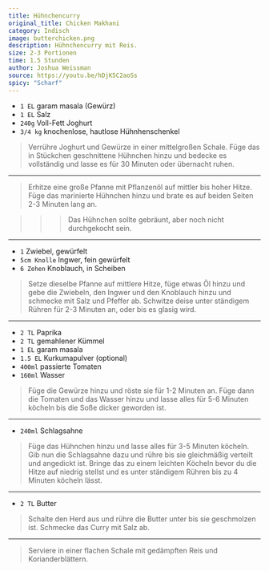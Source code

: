 ```yaml
---
title: Hühnchencurry
original_title: Chicken Makhani
category: Indisch
image: butterchicken.png
description: Hühnchencurry mit Reis.
size: 2-3 Portionen
time: 1.5 Stunden
author: Joshua Weissman
source: https://youtu.be/hDjK5C2aoSs
spicy: "Scharf"
---
```


* `1 EL` garam masala (Gewürz)
* `1 EL` Salz
* `240g` Voll-Fett Joghurt
* `3/4 kg` knochenlose, hautlose Hühnhenschenkel

> Verrühre Joghurt und Gewürze in einer mittelgroßen Schale. Füge das in Stückchen geschnittene Hühnchen hinzu und bedecke es vollständig und lasse es für 30 Minuten oder übernacht ruhen.

---

> Erhitze eine große Pfanne mit Pflanzenöl auf mittler bis hoher Hitze. Füge das marinierte Hühnchen hinzu und brate es auf beiden Seiten 2-3 Minuten lang an.

>>> Das Hühnchen sollte gebräunt, aber noch nicht durchgekocht sein.

---

* `1` Zwiebel, gewürfelt
* `5cm Knolle` Ingwer, fein gewürfelt
* `6 Zehen` Knoblauch, in Scheiben

> Setze dieselbe Pfanne auf mittlere Hitze, füge etwas Öl hinzu und gebe die Zwiebeln, den Ingwer und den Knoblauch hinzu und schmecke mit Salz und Pfeffer ab. Schwitze deise unter ständigem Rühren für 2-3 Minuten an, oder bis es glasig wird.

---

* `2 TL` Paprika
* `2 TL` gemahlener Kümmel
* `1 EL` garam masala
* `1.5 EL` Kurkumapulver (optional)
* `400ml` passierte Tomaten
* `160ml` Wasser

> Füge die Gewürze hinzu und röste sie für 1-2 Minuten an. Füge dann die Tomaten und das Wasser hinzu und lasse alles für 5-6 Minuten köcheln bis die Soße dicker geworden ist.

---

* `240ml` Schlagsahne

> Füge das Hühnchen hinzu und lasse alles für 3-5 Minuten köcheln. Gib nun die Schlagsahne dazu und rühre bis sie gleichmäßig verteilt und angedickt ist. Bringe das zu einem leichten Köcheln bevor du die Hitze auf niedrig stellst und es unter ständigem Rühren bis zu 4 Minuten köcheln lässt.

---

* `2 TL` Butter

> Schalte den Herd aus und rühre die Butter unter bis sie geschmolzen ist. Schmecke das Curry mit Salz ab.

---

> Serviere in einer flachen Schale mit gedämpften Reis und Korianderblättern.